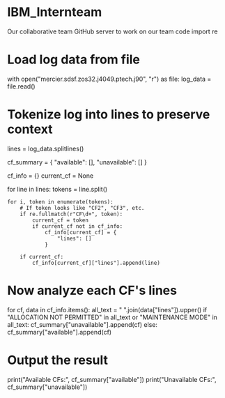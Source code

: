 # IBM_Internteam
Our collaborative team GitHub server to work on our team code
import re

# Load log data from file
with open("mercier.sdsf.zos32.j4049.ptech.j90", "r") as file:
    log_data = file.read()

# Tokenize log into lines to preserve context
lines = log_data.splitlines()

cf_summary = {
    "available": [],
    "unavailable": []
}

cf_info = {}
current_cf = None

for line in lines:
    tokens = line.split()

    for i, token in enumerate(tokens):
        # If token looks like "CF2", "CF3", etc.
        if re.fullmatch(r"CF\d+", token):
            current_cf = token
            if current_cf not in cf_info:
                cf_info[current_cf] = {
                    "lines": []
                }

        if current_cf:
            cf_info[current_cf]["lines"].append(line)

# Now analyze each CF's lines
for cf, data in cf_info.items():
    all_text = " ".join(data["lines"]).upper()
    if "ALLOCATION NOT PERMITTED" in all_text or "MAINTENANCE MODE" in all_text:
        cf_summary["unavailable"].append(cf)
    else:
        cf_summary["available"].append(cf)

# Output the result
print("Available CFs:", cf_summary["available"])
print("Unavailable CFs:", cf_summary["unavailable"])
